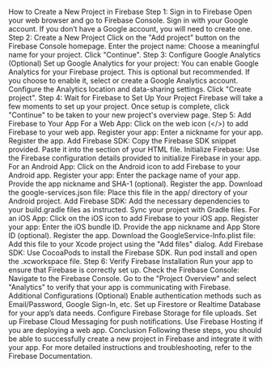 How to Create a New Project in Firebase
Step 1: Sign in to Firebase
Open your web browser and go to Firebase Console.
Sign in with your Google account. If you don’t have a Google account, you will need to create one.
Step 2: Create a New Project
Click on the "Add project" button on the Firebase Console homepage.
Enter the project name:
Choose a meaningful name for your project.
Click "Continue".
Step 3: Configure Google Analytics (Optional)
Set up Google Analytics for your project:
You can enable Google Analytics for your Firebase project. This is optional but recommended.
If you choose to enable it, select or create a Google Analytics account.
Configure the Analytics location and data-sharing settings.
Click "Create project".
Step 4: Wait for Firebase to Set Up Your Project
Firebase will take a few moments to set up your project.
Once setup is complete, click "Continue" to be taken to your new project's overview page.
Step 5: Add Firebase to Your App
For a Web App:
Click on the web icon (</>) to add Firebase to your web app.
Register your app:
Enter a nickname for your app.
Register the app.
Add Firebase SDK:
Copy the Firebase SDK snippet provided.
Paste it into the <head> section of your HTML file.
Initialize Firebase:
Use the Firebase configuration details provided to initialize Firebase in your app.
For an Android App:
Click on the Android icon to add Firebase to your Android app.
Register your app:
Enter the package name of your app.
Provide the app nickname and SHA-1 (optional).
Register the app.
Download the google-services.json file:
Place this file in the app/ directory of your Android project.
Add Firebase SDK:
Add the necessary dependencies to your build.gradle files as instructed.
Sync your project with Gradle files.
For an iOS App:
Click on the iOS icon to add Firebase to your iOS app.
Register your app:
Enter the iOS bundle ID.
Provide the app nickname and App Store ID (optional).
Register the app.
Download the GoogleService-Info.plist file:
Add this file to your Xcode project using the "Add files" dialog.
Add Firebase SDK:
Use CocoaPods to install the Firebase SDK.
Run pod install and open the .xcworkspace file.
Step 6: Verify Firebase Installation
Run your app to ensure that Firebase is correctly set up.
Check the Firebase Console:
Navigate to the Firebase Console.
Go to the "Project Overview" and select "Analytics" to verify that your app is communicating with Firebase.
Additional Configurations (Optional)
Enable authentication methods such as Email/Password, Google Sign-In, etc.
Set up Firestore or Realtime Database for your app’s data needs.
Configure Firebase Storage for file uploads.
Set up Firebase Cloud Messaging for push notifications.
Use Firebase Hosting if you are deploying a web app.
Conclusion
Following these steps, you should be able to successfully create a new project in Firebase and integrate it with your app. For more detailed instructions and troubleshooting, refer to the Firebase Documentation.
